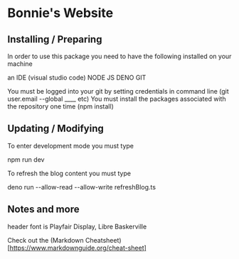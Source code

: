 # Bonnie's Website

## Installing / Preparing

In order to use this package you need to have the following installed on your machine

an IDE (visual studio code)
NODE JS 
DENO
GIT 

You must be logged into your git by setting credentials in command line (git user.email --global ____ etc)
You must install the packages associated with the repository one time (npm install)

## Updating / Modifying

To enter development mode you must type

npm run dev

To refresh the blog content you must type

deno run --allow-read --allow-write refreshBlog.ts

## Notes and more

header font is Playfair Display, Libre Baskerville

Check out the (Markdown Cheatsheet)[https://www.markdownguide.org/cheat-sheet]

